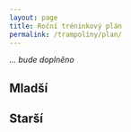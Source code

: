 ```yaml
---
layout: page
title: Roční tréninkový plán
permalink: /trampoliny/plan/
---
```


_... bude doplněno_

## Mladší



## Starší